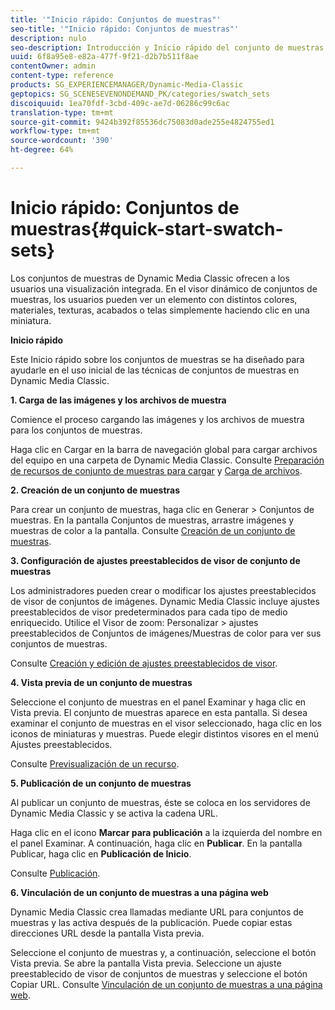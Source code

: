 ```yaml
---
title: '"Inicio rápido: Conjuntos de muestras"'
seo-title: '"Inicio rápido: Conjuntos de muestras"'
description: nulo
seo-description: Introducción y Inicio rápido del conjunto de muestras para ayudarle en el uso inicial.
uuid: 6f8a95e8-e82a-477f-9f21-d2b7b511f8ae
contentOwner: admin
content-type: reference
products: SG_EXPERIENCEMANAGER/Dynamic-Media-Classic
geptopics: SG_SCENESEVENONDEMAND_PK/categories/swatch_sets
discoiquuid: 1ea70fdf-3cbd-409c-ae7d-06286c99c6ac
translation-type: tm+mt
source-git-commit: 9424b392f85536dc75083d0ade255e4824755ed1
workflow-type: tm+mt
source-wordcount: '390'
ht-degree: 64%

---
```



# Inicio rápido: Conjuntos de muestras{#quick-start-swatch-sets}

Los conjuntos de muestras de Dynamic Media Classic ofrecen a los usuarios una visualización integrada. En el visor dinámico de conjuntos de muestras, los usuarios pueden ver un elemento con distintos colores, materiales, texturas, acabados o telas simplemente haciendo clic en una miniatura.

**Inicio rápido**

Este Inicio rápido sobre los conjuntos de muestras se ha diseñado para ayudarle en el uso inicial de las técnicas de conjuntos de muestras en Dynamic Media Classic.

**1. Carga de las imágenes y los archivos de muestra**

Comience el proceso cargando las imágenes y los archivos de muestra para los conjuntos de muestras.

Haga clic en Cargar en la barra de navegación global para cargar archivos del equipo en una carpeta de Dynamic Media Classic. Consulte [Preparación de recursos de conjunto de muestras para cargar](preparing-swatch-set-assets-upload.md#preparing-swatch-set-assets-for-upload) y [Carga de archivos](uploading-files.md#uploading-your-files).

**2. Creación de un conjunto de muestras**

Para crear un conjunto de muestras, haga clic en Generar > Conjuntos de muestras. En la pantalla Conjuntos de muestras, arrastre imágenes y muestras de color a la pantalla. Consulte [Creación de un conjunto de muestras](creating-swatch-set.md#creating-a-swatch-set).

**3. Configuración de ajustes preestablecidos de visor de conjunto de muestras**

Los administradores pueden crear o modificar los ajustes preestablecidos de visor de conjuntos de imágenes. Dynamic Media Classic incluye ajustes preestablecidos de visor predeterminados para cada tipo de medio enriquecido. Utilice el Visor de zoom: Personalizar > ajustes preestablecidos de Conjuntos de imágenes/Muestras de color para ver sus conjuntos de muestras.

Consulte [Creación y edición de ajustes preestablecidos de visor](application-setup.md#adding-and-editing-viewer-presets).

**4. Vista previa de un conjunto de muestras**

Seleccione el conjunto de muestras en el panel Examinar y haga clic en Vista previa. El conjunto de muestras aparece en esta pantalla. Si desea examinar el conjunto de muestras en el visor seleccionado, haga clic en los iconos de miniaturas y muestras. Puede elegir distintos visores en el menú Ajustes preestablecidos.

Consulte [Previsualización de un recurso](previewing-asset.md#previewing-an-asset).

**5. Publicación de un conjunto de muestras**

Al publicar un conjunto de muestras, éste se coloca en los servidores de Dynamic Media Classic y se activa la cadena URL.

Haga clic en el icono **Marcar para publicación** a la izquierda del nombre en el panel Examinar. A continuación, haga clic en **Publicar**. En la pantalla Publicar, haga clic en **Publicación de Inicio**.

Consulte [Publicación](publishing-files.md#publishing-files).

**6. Vinculación de un conjunto de muestras a una página web**

Dynamic Media Classic crea llamadas mediante URL para conjuntos de muestras y las activa después de la publicación. Puede copiar estas direcciones URL desde la pantalla Vista previa.

Seleccione el conjunto de muestras y, a continuación, seleccione el botón Vista previa. Se abre la pantalla Vista previa. Seleccione un ajuste preestablecido de visor de conjuntos de muestras y seleccione el botón Copiar URL. Consulte [Vinculación de un conjunto de muestras a una página web](linking-swatch-set-web-page.md#linking-a-swatch-set-to-a-web-page).

